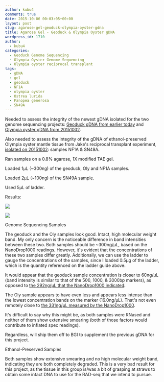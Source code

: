 ```yaml
---
author: kubu4
comments: true
date: 2015-10-06 00:03:05+00:00
layout: post
slug: agarose-gel-geoduck-olympia-oyster-gdna
title: Agarose Gel - Geoduck & Olympia Oyster gDNA
wordpress_id: 1710
author:
  - kubu4
categories:
  - Geoduck Genome Sequencing
  - Olympia Oyster Genome Sequencing
  - Olympia oyster reciprocal transplant
tags:
  - gDNA
  - gel
  - geoduck
  - NF1A
  - olympia oyster
  - Ostrea lurida
  - Panopea generosa
  - SN49A
---
```


Needed to assess the integrity of the newest gDNA isolated for the two genome sequencing projects: [Geoduck gDNA from earlier today](2015/10/05/dna-quantification-pooled-geoduck-gdna.html) and [Olympia oyster gDNA from 20151002](2015/10/02/dna-isolation-geoduck-olympia-oyster.html).

Also needed to assess the integrity of the gDNA of ethanol-preserved Olympia oyster mantle tissue from Jake's reciprocal transplant experiment, [isolated on 20151002](2015/10/02/dna-isolation-geoduck-olympia-oyster.html): samples NF1A & SN49A.

Ran samples on a 0.8% agarose, 1X modified TAE gel.

Loaded 1μL (~300ng) of the geoduck, Oly and NF1A samples.

Loaded 2μL (~100ng) of the SN49A sample.

Used 5μL of ladder.

Results:

[![](https://raw.githubusercontent.com/sr320/LabDocs/master/protocols/Commercial_Protocols/ThermoFisher_OgeneRuler_DNA_Ladder_Mix_F100439.jpg)](https://raw.githubusercontent.com/sr320/LabDocs/master/protocols/Commercial_Protocols/ThermoFisher_OgeneRuler_DNA_Ladder_Mix_F100439.jpg)

[![](http://eagle.fish.washington.edu/Arabidopsis/20151005_gDNA_gel_annotated.jpg)](http://eagle.fish.washington.edu/Arabidopsis/20151005_gDNA_gel_annotated.jpg)



Genome Sequencing Samples

The geoduck and the Oly samples look good. Intact, high molecular weight band. My only concern is the noticeable difference in band intensities between these two. Both samples should be ~300ng/μL, based on the NanoDrop1000 readings. However, it's evident that the concentrations of these two samples differ greatly. Additionally, we can use the ladder to gauge the concentrations of the samples, since I loaded 0.5μg of the ladder, which is the quantity referenced on the ladder guide above.

It would appear that the geoduck sample concentration is closer to 60ng/μL (band intensity is similar to that of the 500, 1000, & 3000bp markers), as opposed to [the 292ng/μL that the NanoDrop1000 indicated](2015/10/05/dna-quantification-pooled-geoduck-gdna.html).

The Oly sample appears to have even less and appears less intense than the lowest concentration bands on the marker (16.0ng/μL). That's not even remotely close to [the 331ng/μL measured by the NanoDrop1000](2015/10/02/dna-isolation-geoduck-olympia-oyster.html).

It's difficult to say why this might be, as both samples were RNased and neither of them show extensive smearing (both of those factors would contribute to inflated spec readings).

Regardless, will ship them off to BGI to supplement the previous gDNA for this project.

Ethanol-Preserved Samples

Both samples show extensive smearing and no high molecular weight band, indicating they are both completely degraded. This is a very bad result for this project, as the tissue in this group is/was a bit of grasping at straws to obtain some intact DNA to use for the RAD-seq that we intend to pursue.
